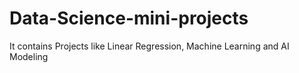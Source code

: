 # Data-Science-mini-projects
It contains Projects like Linear Regression, Machine Learning and AI Modeling
